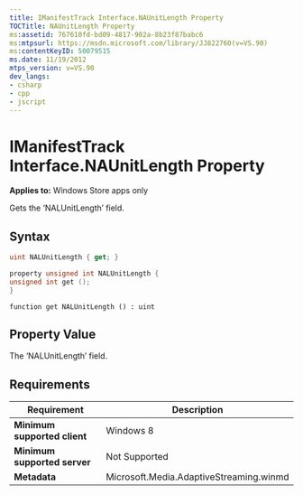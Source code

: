 ```yaml
---
title: IManifestTrack Interface.NAUnitLength Property
TOCTitle: NAUnitLength Property
ms:assetid: 767610fd-bd09-4817-902a-8b23f87babc6
ms:mtpsurl: https://msdn.microsoft.com/library/JJ822760(v=VS.90)
ms:contentKeyID: 50079515
ms.date: 11/19/2012
mtps_version: v=VS.90
dev_langs:
- csharp
- cpp
- jscript
---
```


# IManifestTrack Interface.NAUnitLength Property

**Applies to:** Windows Store apps only

Gets the ‘NALUnitLength’ field.

## Syntax

```csharp
uint NALUnitLength { get; }
```

```cpp
property unsigned int NALUnitLength {
unsigned int get ();
}
```

```jscript
function get NALUnitLength () : uint
```

## Property Value

The ‘NALUnitLength’ field.

## Requirements

|Requirement|Description|
|--- |--- |
|**Minimum supported client**|Windows 8|
|**Minimum supported server**|Not Supported|
|**Metadata**|Microsoft.Media.AdaptiveStreaming.winmd|
